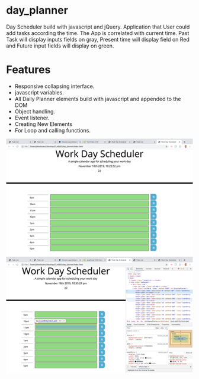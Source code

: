 # day_planner
Day Scheduler build with javascript and jQuery. Application that User could add tasks according the time. The App is correlated with current time. Past Task will display inputs fields on gray, Present time will display field on Red and Future input fields will display on green.

# Features
* Responsive collapsing interface.
* javascript variables.
* All Daily Planner elements build with javascript and    appended to the DOM
* Object handling.
* Event listener.
* Creating New Elements 
* For Loop and calling functions.

<img src="/assets/images/Screen Shot 2019-11-18 at 10.23.55 PM.png">
<img src="/assets/images/Screen Shot 2019-11-18 at 10.35.37 PM.png">
